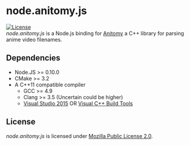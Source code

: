 # node.anitomy.js
[![License](https://img.shields.io/badge/license-MPL--2.0-blue.svg)](https://github.com/Xtansia/node.anitomy.js/raw/master/LICENSE)  
*node.anitomy.js* is a Node.js binding for [Anitomy](https://github.com/erengy/anitomy) a C++ library for parsing anime video filenames.

## Dependencies
* Node.JS >= 0.10.0
* CMake >= 3.2
* A C++11 compatible compiler
  - GCC >= 4.9
  - Clang >= 3.5 (Uncertain could be higher)
  - [Visual Studio 2015](https://www.visualstudio.com/products/vs-2015-product-editions) OR [Visual C++ Build Tools](http://landinghub.visualstudio.com/visual-cpp-build-tools)

## License
*node.anitomy.js* is licensed under [Mozilla Public License 2.0](https://www.mozilla.org/en-US/MPL/2.0/FAQ/).